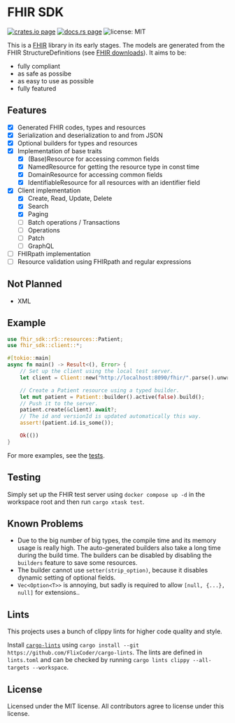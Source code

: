 # FHIR SDK

[![crates.io page](https://img.shields.io/crates/v/fhir-sdk.svg)](https://crates.io/crates/fhir-sdk)
[![docs.rs page](https://docs.rs/fhir-sdk/badge.svg)](https://docs.rs/fhir-sdk/)
![license: MIT](https://img.shields.io/crates/l/fhir-sdk.svg)

This is a [FHIR](https://www.hl7.org/fhir/) library in its early stages. The models are generated from the FHIR StructureDefinitions (see [FHIR downloads](https://www.hl7.org/fhir/downloads.html)). It aims to be:

- fully compliant
- as safe as possibe
- as easy to use as possible
- fully featured

## Features

- [x] Generated FHIR codes, types and resources
- [x] Serialization and deserialization to and from JSON
- [x] Optional builders for types and resources
- [x] Implementation of base traits
  - [x] (Base)Resource for accessing common fields
  - [x] NamedResource for getting the resource type in const time
  - [x] DomainResource for accessing common fields
  - [x] IdentifiableResource for all resources with an identifier field
- [x] Client implementation
  - [x] Create, Read, Update, Delete
  - [x] Search
  - [x] Paging
  - [ ] Batch operations / Transactions
  - [ ] Operations
  - [ ] Patch
  - [ ] GraphQL
- [ ] FHIRpath implementation
- [ ] Resource validation using FHIRpath and regular expressions

## Not Planned

- XML

## Example

```rust
use fhir_sdk::r5::resources::Patient;
use fhir_sdk::client::*;

#[tokio::main]
async fn main() -> Result<(), Error> {
    // Set up the client using the local test server.
    let client = Client::new("http://localhost:8090/fhir/".parse().unwrap())?;

    // Create a Patient resource using a typed builder.
    let mut patient = Patient::builder().active(false).build();
    // Push it to the server.
    patient.create(&client).await?;
    // The id and versionId is updated automatically this way.
    assert!(patient.id.is_some());

    Ok(())
}
```

For more examples, see the [tests](https://github.com/FlixCoder/fhir-sdk/blob/main/crates/fhir-sdk/tests/client.rs).

## Testing

Simply set up the FHIR test server using `docker compose up -d` in the workspace root and then run `cargo xtask test`.

## Known Problems

- Due to the big number of big types, the compile time and its memory usage is really high. The auto-generated builders also take a long time during the build time. The builders can be disabled by disabling the `builders` feature to save some resources.
- The builder cannot use `setter(strip_option)`, because it disables dynamic setting of optional fields.
- `Vec<Option<T>>` is annoying, but sadly is required to allow `[null, {...}, null]` for extensions..

## Lints

This projects uses a bunch of clippy lints for higher code quality and style.

Install [`cargo-lints`](https://github.com/soramitsu/iroha2-cargo_lints) using `cargo install --git https://github.com/FlixCoder/cargo-lints`. The lints are defined in `lints.toml` and can be checked by running `cargo lints clippy --all-targets --workspace`.

## License

Licensed under the MIT license. All contributors agree to license under this license.
